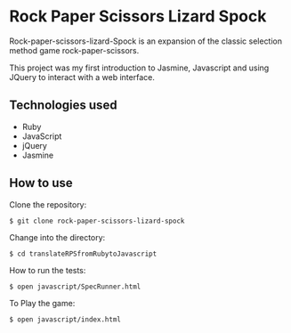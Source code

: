 Rock Paper Scissors Lizard Spock 
================================

Rock-paper-scissors-lizard-Spock is an expansion of the classic selection method game rock-paper-scissors.

This project was my first introduction to Jasmine, Javascript and using JQuery to interact with a web interface.


Technologies used
------------------

* Ruby
* JavaScript
* jQuery
* Jasmine

How to use
-----------

Clone the repository:

```shell
$ git clone rock-paper-scissors-lizard-spock
```

Change into the directory:

```shell
$ cd translateRPSfromRubytoJavascript
```

How to run the tests:

```shell
$ open javascript/SpecRunner.html
```

To Play the game:

```shell
$ open javascript/index.html
```